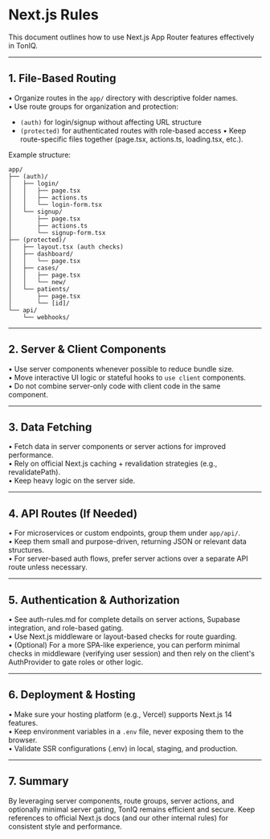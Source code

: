 # Next.js Rules

This document outlines how to use Next.js App Router features effectively in TonIQ.

---

## 1. File-Based Routing

• Organize routes in the `app/` directory with descriptive folder names.  
• Use route groups for organization and protection:
  - `(auth)` for login/signup without affecting URL structure
  - `(protected)` for authenticated routes with role-based access
• Keep route-specific files together (page.tsx, actions.ts, loading.tsx, etc.).

Example structure:
```
app/
├── (auth)/
│   ├── login/
│   │   ├── page.tsx
│   │   ├── actions.ts
│   │   └── login-form.tsx
│   └── signup/
│       ├── page.tsx
│       ├── actions.ts
│       └── signup-form.tsx
├── (protected)/
│   ├── layout.tsx (auth checks)
│   ├── dashboard/
│   │   └── page.tsx
│   ├── cases/
│   │   ├── page.tsx
│   │   └── new/
│   └── patients/
│       ├── page.tsx
│       └── [id]/
└── api/
    └── webhooks/
```

---

## 2. Server & Client Components

• Use server components whenever possible to reduce bundle size.  
• Move interactive UI logic or stateful hooks to `use client` components.  
• Do not combine server-only code with client code in the same component.

---

## 3. Data Fetching

• Fetch data in server components or server actions for improved performance.  
• Rely on official Next.js caching + revalidation strategies (e.g., revalidatePath).  
• Keep heavy logic on the server side.

---

## 4. API Routes (If Needed)

• For microservices or custom endpoints, group them under `app/api/`.  
• Keep them small and purpose-driven, returning JSON or relevant data structures.  
• For server-based auth flows, prefer server actions over a separate API route unless necessary.

---

## 5. Authentication & Authorization

• See auth-rules.md for complete details on server actions, Supabase integration, and role-based gating.  
• Use Next.js middleware or layout-based checks for route guarding.  
• (Optional) For a more SPA-like experience, you can perform minimal checks in middleware (verifying user session) and then rely on the client's AuthProvider to gate roles or other logic.

---

## 6. Deployment & Hosting

• Make sure your hosting platform (e.g., Vercel) supports Next.js 14 features.  
• Keep environment variables in a `.env` file, never exposing them to the browser.  
• Validate SSR configurations (.env) in local, staging, and production.

---

## 7. Summary

By leveraging server components, route groups, server actions, and optionally minimal server gating, TonIQ remains efficient and secure. Keep references to official Next.js docs (and our other internal rules) for consistent style and performance.